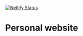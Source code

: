 [![Netlify Status](https://api.netlify.com/api/v1/badges/f911b857-5f28-47b2-9bc3-0ef05b24490e/deploy-status)](https://app.netlify.com/sites/epic-yonath-9af29d/deploys)

# Personal website
